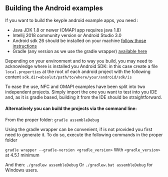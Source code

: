 ## Building the Android examples


If you want to build the keyple android example apps, you need : 
- Java JDK 1.8 or newer (OMAPI app requires java 1.8)
- Intellij 2018 community version or Android Studio 3.0
- Android sdk 26 should be installed on your machine [follow those instructions](http://www.androiddocs.com/sdk/installing/index.html)
- Gradle (any version as we use the gradle wrapper) [available here](https://gradle.org/install/)

Depending on your environment and to way you build, you may need to acknowledge where is installed you Android SDK: in this case create a file `local.properties` at the root of each android project with the following content `sdk.dir=absolut/path/to/where/your/android/sdk/is`


To ease the use, NFC and OMAPI examples have been split into two independent projects. Simply import the one you want to test into you IDE and, as it is gradle based, building it from the IDE should be straightforward.


#### Alternatively you can build the projects via the command line:

From the proper folder: `gradle assembleDebug`

Using the gradle wrapper can be convenient, if is not provided you first need to generate it. To do so, execute the following commands in the proper folder

`gradle wrapper --gradle-version <gradle_version>`
With `<gradle_version>` at 4.5.1 minimum

And then: `./gradlew assembleDebug`
Or `./gradlew.bat assembleDebug` for Windows users.
